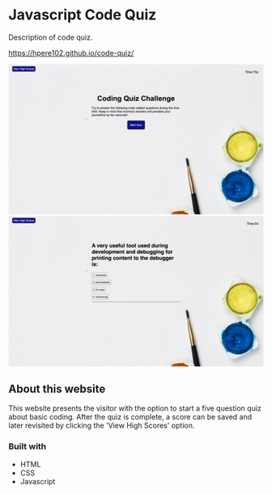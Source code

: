 # Javascript Code Quiz

Description of code quiz.

https://hpere102.github.io/code-quiz/

![Website layout](assets/images/ss1.png)
![Website layout](assets/images/ss2.png)

## About this website

This website presents the visitor with the option to start a five question quiz about basic coding. After the quiz is complete, a score can be saved and later revisited by clicking the 'View High Scores' option.

### Built with

* HTML
* CSS
* Javascript

